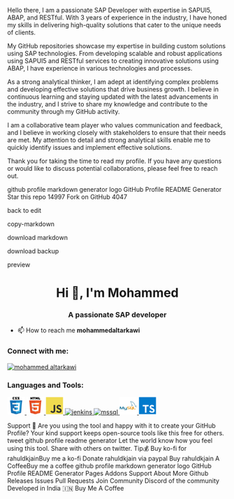 Hello there, I am a passionate SAP Developer with expertise in SAPUI5, ABAP, and RESTful. With 3 years of experience in the industry, I have honed my skills in delivering high-quality solutions that cater to the unique needs of clients.

My GitHub repositories showcase my expertise in building custom solutions using SAP technologies. From developing scalable and robust applications using SAPUI5 and RESTful services to creating innovative solutions using ABAP, I have experience in various technologies and processes.

As a strong analytical thinker, I am adept at identifying complex problems and developing effective solutions that drive business growth. I believe in continuous learning and staying updated with the latest advancements in the industry, and I strive to share my knowledge and contribute to the community through my GitHub activity.


I am a collaborative team player who values communication and feedback, and I believe in working closely with stakeholders to ensure that their needs are met. My attention to detail and strong analytical skills enable me to quickly identify issues and implement effective solutions.

Thank you for taking the time to read my profile. If you have any questions or would like to discuss potential collaborations, please feel free to reach out.



github profile markdown generator logo
GitHub Profile README Generator
Star this repo
14997
Fork on GitHub
4047

back to edit

copy-markdown

download markdown

download backup

preview
<h1 align="center">Hi 👋, I'm Mohammed</h1>
<h3 align="center">A passionate SAP developer</h3>

- 📫 How to reach me **mohammedaltarkawi**

<h3 align="left">Connect with me:</h3>
<p align="left">
<a href="https://linkedin.com/in/mohammed altarkawi" target="blank"><img align="center" src="https://raw.githubusercontent.com/rahuldkjain/github-profile-readme-generator/master/src/images/icons/Social/linked-in-alt.svg" alt="mohammed altarkawi" height="30" width="40" /></a>
</p>

<h3 align="left">Languages and Tools:</h3>
<p align="left"> <a href="https://www.w3schools.com/css/" target="_blank" rel="noreferrer"> <img src="https://raw.githubusercontent.com/devicons/devicon/master/icons/css3/css3-original-wordmark.svg" alt="css3" width="40" height="40"/> </a> <a href="https://www.w3.org/html/" target="_blank" rel="noreferrer"> <img src="https://raw.githubusercontent.com/devicons/devicon/master/icons/html5/html5-original-wordmark.svg" alt="html5" width="40" height="40"/> </a> <a href="https://developer.mozilla.org/en-US/docs/Web/JavaScript" target="_blank" rel="noreferrer"> <img src="https://raw.githubusercontent.com/devicons/devicon/master/icons/javascript/javascript-original.svg" alt="javascript" width="40" height="40"/> </a> <a href="https://www.jenkins.io" target="_blank" rel="noreferrer"> <img src="https://www.vectorlogo.zone/logos/jenkins/jenkins-icon.svg" alt="jenkins" width="40" height="40"/> </a> <a href="https://www.microsoft.com/en-us/sql-server" target="_blank" rel="noreferrer"> <img src="https://www.svgrepo.com/show/303229/microsoft-sql-server-logo.svg" alt="mssql" width="40" height="40"/> </a> <a href="https://www.mysql.com/" target="_blank" rel="noreferrer"> <img src="https://raw.githubusercontent.com/devicons/devicon/master/icons/mysql/mysql-original-wordmark.svg" alt="mysql" width="40" height="40"/> </a> <a href="https://www.typescriptlang.org/" target="_blank" rel="noreferrer"> <img src="https://raw.githubusercontent.com/devicons/devicon/master/icons/typescript/typescript-original.svg" alt="typescript" width="40" height="40"/> </a> </p>

Support 🙏
Are you using the tool and happy with it to create your GitHub Profile?
Your kind support keeps open-source tools like this free for others.
tweet github profile readme generator
Let the world know how you feel using this tool. Share with others on twitter.
Tip💰
Buy ko-fi for rahuldkjainBuy me a ko-fi
Donate rahuldkjain via paypal
Buy rahuldkjain A CoffeeBuy me a coffee
github profile markdown generator logo
GitHub Profile README Generator
Pages
Addons
Support
About
More
Github
Releases
Issues
Pull Requests
Join Community
Discord of the community
Developed in India 🇮🇳
Buy Me A Coffee

